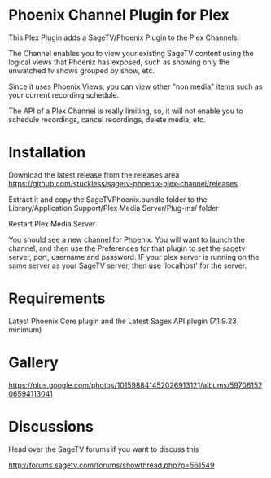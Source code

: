 # Phoenix Channel Plugin for Plex

This Plex Plugin adds a SageTV/Phoenix Plugin to the Plex Channels.

The Channel enables you to view your existing SageTV content using the logical views that Phoenix has exposed, such as
showing only the unwatched tv shows grouped by show, etc.

Since it uses Phoenix Views, you can view other "non media" items such as your current recording schedule.

The API of a Plex Channel is really limiting, so, it will not enable you to schedule recordings, cancel recordings, delete media, etc.

# Installation
Download the latest release from the releases area
https://github.com/stuckless/sagetv-phoenix-plex-channel/releases

Extract it and copy the SageTVPhoenix.bundle folder to the Library/Application Support/Plex Media Server/Plug-ins/ folder

Restart Plex Media Server

You should see a new channel for Phoenix.  You will want to launch the channel, and then use the Preferences for that plugin to set the sagetv server, port, username and password.  IF your plex server is running on the same server as your SageTV server, then use 'localhost' for the server.

# Requirements
Latest Phoenix Core plugin and the Latest Sagex API plugin (7.1.9.23 minimum)

# Gallery
https://plus.google.com/photos/101598841452026913121/albums/5970615206594113041

# Discussions
Head over the SageTV forums if you want to discuss this

http://forums.sagetv.com/forums/showthread.php?p=561549


